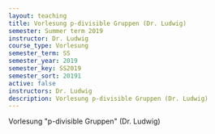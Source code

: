 ```yaml
---
layout: teaching
title: Vorlesung p-divisible Gruppen (Dr. Ludwig)
semester: Summer term 2019
instructor: Dr. Ludwig
course_type: Vorlesung
semester_term: SS
semester_year: 2019
semester_key: SS2019
semester_sort: 20191
active: false
instructors: Dr. Ludwig
description: Vorlesung p-divisible Gruppen (Dr. Ludwig)
---
```


Vorlesung "p-divisible Gruppen" (Dr. Ludwig)

